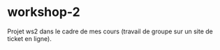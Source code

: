# workshop-2
Projet ws2 dans le cadre de mes cours (travail de groupe sur un site de ticket en ligne).
